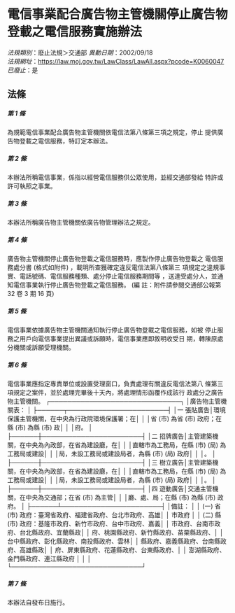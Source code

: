 # 電信事業配合廣告物主管機關停止廣告物登載之電信服務實施辦法

*法規類別*：廢止法規＞交通部
*異動日期*：2002/09/18  
*法規網址*：https://law.moj.gov.tw/LawClass/LawAll.aspx?pcode=K0060047
*已廢止*：是


## 法條
##### 第 1 條
為規範電信事業配合廣告物主管機關依電信法第八條第三項之規定，停止
提供廣告物登載之電信服務，特訂定本辦法。

##### 第 2 條
本辦法所稱電信事業，係指以經營電信服務供公眾使用，並經交通部發給
特許或許可執照之事業。

##### 第 3 條
本辦法所稱廣告物主管機關依廣告物管理辦法之規定。

##### 第 4 條
廣告物主管機關停止廣告物登載之電信服務時，應製作停止廣告物登載之
電信服務處分書 (格式如附件) ，載明所查獲確定違反電信法第八條第三
項規定之違規事實、電話號碼、電信服務種類、處分停止電信服務期間等
，送達受處分人，並通知電信事業執行停止廣告物登載之電信服務。
 (編      註：附件請參閱交通部公報第 32 卷 3 期 16 頁)

##### 第 5 條
電信事業依據廣告物主管機關通知執行停止廣告物登載之電信服務，如被
停止服務之用戶向電信事業提出異議或訴願時，電信事業應即敘明收受日
期，轉陳原處分機關或訴願受理機關。

##### 第 6 條
電信事業應指定專責單位或設置受理窗口，負責處理有關違反電信法第八
條第三項規定之案件，並於處理完畢後十天內，將處理情形函覆作成該行
政處分之廣告物主管機關。
┌──────────────────────────────┐
│廣告物主管機關表：                                          │
├──────┬───────────────────────┤
│一  張貼廣告│環境保護主管機關，在中央為行政院環境保護署；在│
│            │省 (市) 為省 (市) 政府；在縣 (市) 為縣 (市) 政│
│            │府。                                          │
├──────┼───────────────────────┤
│二  招牌廣告│主管建築機關，在中央為內政部，在省為建設廳，在│
│            │直轄市為工務局，在縣 (市)  (局) 為工務局或建設│
│            │局，未設工務局或建設局者，為縣 (市)  (局) 政府│
│            │。                                            │
├──────┼───────────────────────┤
│三  樹立廣告│主管建築機關，在中央為內政部，在省為建設廳，在│
│            │直轄市為工務局，在縣 (市)  (局) 為工務局或建設│
│            │局，未設工務局或建設局者，為縣 (市)  (局) 政府│
│            │。                                            │
├──────┼───────────────────────┤
│四  遊動廣告│交通主管機關，在中央為交通部；在省 (市) 為主管│
│            │廳、處、局；在縣 (市) 為縣 (市) 政府。        │
├──────┴───────────────────────┤
│備註：                                                      │
│ (一) 省 (市) 政府：臺灣省政府、福建省政府、台北市政府、高雄│
│                    市政府                                  │
│ (二) 縣 (市) 政府：基隆市政府、新竹市政府、台中市政府、嘉義│
│                    市政府、台南市政府、台北縣政府、宜蘭縣政│
│                    府、桃園縣政府、新竹縣政府、苗栗縣政府、│
│                    台中縣政府、彰化縣政府、南投縣政府、雲林│
│                    縣政府、嘉義縣政府、台南縣政府、高雄縣政│
│                    府、屏東縣政府、花蓮縣政府、台東縣政府、│
│                    澎湖縣政府、金門縣政府、連江縣政府      │
│                                                            │
└──────────────────────────────┘

##### 第 7 條
本辦法自發布日施行。


